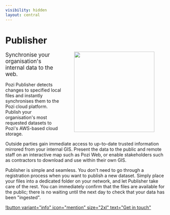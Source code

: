 ```yaml
---
visibility: hidden
layout: central
---
```


# Publisher

<img src="/PoziWebsite/static/img/undraw/undraw_going_up_re_86kg.svg" alt="" style="float:right;width:250px;margin:0px 40px;">

<big>Synchronise your organisation's internal data to the web.</big>

Pozi Publisher detects changes to specified local files and instantly synchronises them to the Pozi cloud platform. Publish your organisation's most requested datasets to Pozi's AWS-based cloud storage.

Outside parties gain immediate access to up-to-date trusted information mirrored from your internal GIS. Present the data to the public and remote staff on an interactive map such as Pozi Web, or enable stakeholders such as contractors to download and use within their own GIS.

Publisher is simple and seamless. You don't need to go through a registration process when you want to publish a new dataset. Simply place your files into a dedicated folder on your network, and let Publisher take care of the rest. You can immediately confirm that the files are available for the public; there is no waiting until the next day to check that your data has been "ingested".

[!button variant="info" icon="mention" size="2xl" text="Get in touch"](/contact/)
